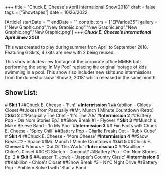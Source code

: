 +++
title = "Chuck E. Cheese's April International Show 2018"
draft = false
tags = ["Showtapes"]
date = 10/26/2022

[Article]
startDate = ""
endDate = ""
contributors = ["ElWarlos35"]
gallery = ["New Graphic.png","New Graphic.png","New Graphic.png","New Graphic.png","New Graphic.png"]
+++
<b><i>Chuck E. Cheese's International April Show 2018</b></i>

This was created to play during summer from April to September 2018. Featuring 6 Skits, 4 skits are new with 2 being reused.

This show includes new footage of the corporate office MMBB bots performing the song 'In My Pool' replacing the original footage of kids swimming in a pool. This show also includes new skits and intermissions from the domestic show 'Show 3, 2018' which released in the same month.
<h2>Show List:</h2>
#<b></b> <b>Skit 1</b>
##Chuck E. Cheese - 'Fun!'
#<b>Intermission 1</b>
##Kabilion - Chloes Closet
##Jokes from Pasqually
##Mr. Munch 1 Minute Countdown (Retro)
#<b>Skit 2</b>
##Pasqually The Chef - 'It's The 70s'
#<b>Intermission 2</b>
##Battery Pop  - Om Nom Stories Ep.1
##Show Break #1 - Flyover
#<b> Skit 3</b>
##Munch´s Make Believe Band - 'In My Pool'
#<b>Intermission 3</b>
## Fun Facts with Chuck E. Cheese - 'Spicy Chili'
##Battery Pop - Charlie Freaks Out - 'Rubix Cube'
# <b>Skit 4</b>
##Chuck E. Cheese - 'More Cheese'
#<b>Intermission 4</b>
##Show Break #2 - Space
##Mr. Munch 1 Minute Countdown
#<b>Skit 5</b>
##Chuck E. Cheese & Friends - 'Out Of This World'
#<b>Intermission 5</b>
##Kabillion - Chloe's Closet
##CEC Sketch - Coconut?
##Battery Pop - Om Nom Stories Ep. 2
#<b></b> <b>Skit 6</b>
##Jasper T. Jowls - 'Jasper's Country Clasic'
#<b>Intermission 6</b>
##Kabillion - Chloe's Closet
##Show Break #3 - NYC Night Drive
##Battery Pop - Problem Solved with 'Start a Band'